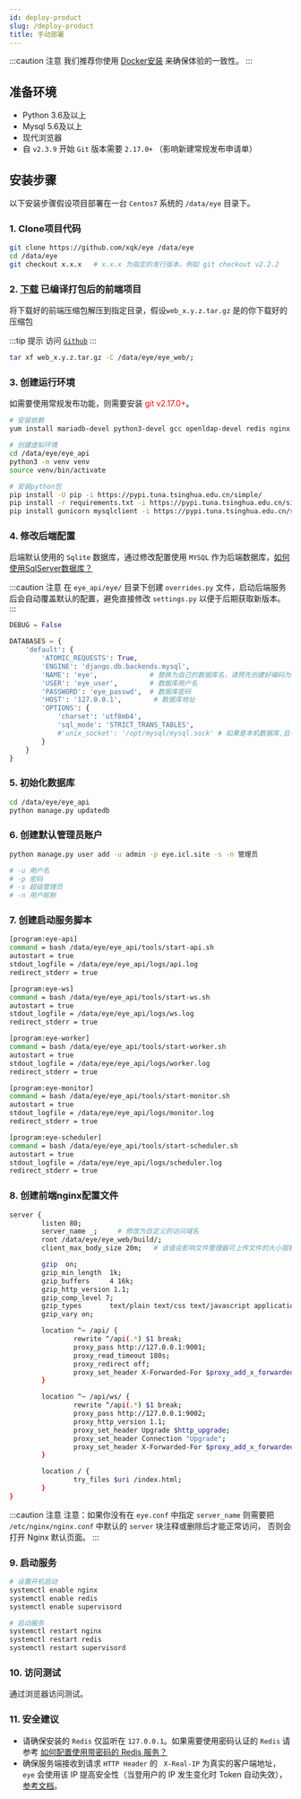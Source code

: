 ```yaml
---
id: deploy-product
slug: /deploy-product
title: 手动部署
---
```


:::caution 注意
我们推荐你使用 [Docker安装](/docs/install-docker) 来确保体验的一致性。
:::

## 准备环境

- Python 3.6及以上
- Mysql 5.6及以上
- 现代浏览器
- 自 `v2.3.9` 开始 `Git` 版本需要 `2.17.0+` （影响新建常规发布申请单）

## 安装步骤
以下安装步骤假设项目部署在一台 `Centos7` 系统的 `/data/eye` 目录下。

### 1. Clone项目代码
```bash
git clone https://github.com/xqk/eye /data/eye
cd /data/eye
git checkout x.x.x   # x.x.x 为指定的发行版本，例如 git checkout v2.2.2 
```

### 2. [下载](https://github.com/xqk/eye/releases) 已编译打包后的前端项目
将下载好的前端压缩包解压到指定目录，假设`web_x.y.z.tar.gz` 是的你下载好的压缩包

:::tip 提示
访问 [`Github`](https://github.com/xqk/eye/releases) 
:::

```bash
tar xf web_x.y.z.tar.gz -C /data/eye/eye_web/;
```

### 3. 创建运行环境
如需要使用常规发布功能，则需要安装 <font color="red">git v2.17.0+</font>。
```bash
# 安装依赖
yum install mariadb-devel python3-devel gcc openldap-devel redis nginx supervisor

# 创建虚拟环境
cd /data/eye/eye_api
python3 -m venv venv
source venv/bin/activate

# 安装python包
pip install -U pip -i https://pypi.tuna.tsinghua.edu.cn/simple/
pip install -r requirements.txt -i https://pypi.tuna.tsinghua.edu.cn/simple/
pip install gunicorn mysqlclient -i https://pypi.tuna.tsinghua.edu.cn/simple/
```

### 4. 修改后端配置
后端默认使用的 `Sqlite` 数据库，通过修改配置使用 `MYSQL` 作为后端数据库，[如何使用SqlServer数据库？](/docs/install-problem#use-sqlserver)

:::caution 注意
在 `eye_api/eye/` 目录下创建 `overrides.py` 文件，启动后端服务后会自动覆盖默认的配置，避免直接修改 `settings.py` 以便于后期获取新版本。
:::

```python title="eye_api/eye/overrides.py"
DEBUG = False

DATABASES = {
    'default': {
        'ATOMIC_REQUESTS': True,
        'ENGINE': 'django.db.backends.mysql',
        'NAME': 'eye',             # 替换为自己的数据库名，请预先创建好编码为utf8mb4的数据库
        'USER': 'eye_user',        # 数据库用户名
        'PASSWORD': 'eye_passwd',  # 数据库密码
        'HOST': '127.0.0.1',        # 数据库地址
        'OPTIONS': {
            'charset': 'utf8mb4',
            'sql_mode': 'STRICT_TRANS_TABLES',
            #'unix_socket': '/opt/mysql/mysql.sock' # 如果是本机数据库,且不是默认安装的Mysql,需要指定Mysql的socket文件路径
        }
    }
}
```

### 5. 初始化数据库
```bash
cd /data/eye/eye_api
python manage.py updatedb
````
### 6. 创建默认管理员账户
```bash
python manage.py user add -u admin -p eye.icl.site -s -n 管理员

# -u 用户名
# -p 密码
# -s 超级管理员
# -n 用户昵称
```

### 7. 创建启动服务脚本
```bash title="/etc/supervisord.d/eye.ini"
[program:eye-api]
command = bash /data/eye/eye_api/tools/start-api.sh
autostart = true
stdout_logfile = /data/eye/eye_api/logs/api.log
redirect_stderr = true

[program:eye-ws]
command = bash /data/eye/eye_api/tools/start-ws.sh
autostart = true
stdout_logfile = /data/eye/eye_api/logs/ws.log
redirect_stderr = true

[program:eye-worker]
command = bash /data/eye/eye_api/tools/start-worker.sh
autostart = true
stdout_logfile = /data/eye/eye_api/logs/worker.log
redirect_stderr = true

[program:eye-monitor]
command = bash /data/eye/eye_api/tools/start-monitor.sh
autostart = true
stdout_logfile = /data/eye/eye_api/logs/monitor.log
redirect_stderr = true

[program:eye-scheduler]
command = bash /data/eye/eye_api/tools/start-scheduler.sh
autostart = true
stdout_logfile = /data/eye/eye_api/logs/scheduler.log
redirect_stderr = true
```

### 8. 创建前端nginx配置文件
```bash title="/etc/nginx/conf.d/eye.conf"
server {
        listen 80;
        server_name _;     # 修改为自定义的访问域名
        root /data/eye/eye_web/build/;
        client_max_body_size 20m;   # 该值会影响文件管理器可上传文件的大小限制，请合理调整

        gzip  on;
	    gzip_min_length  1k;
	    gzip_buffers     4 16k;
	    gzip_http_version 1.1;
	    gzip_comp_level 7;
	    gzip_types       text/plain text/css text/javascript application/javascript application/json;
        gzip_vary on;

        location ^~ /api/ {
                rewrite ^/api(.*) $1 break;
                proxy_pass http://127.0.0.1:9001;
                proxy_read_timeout 180s;
                proxy_redirect off;
                proxy_set_header X-Forwarded-For $proxy_add_x_forwarded_for;
        }

        location ^~ /api/ws/ {
                rewrite ^/api(.*) $1 break;
                proxy_pass http://127.0.0.1:9002;
                proxy_http_version 1.1;
                proxy_set_header Upgrade $http_upgrade;
                proxy_set_header Connection "Upgrade";
                proxy_set_header X-Forwarded-For $proxy_add_x_forwarded_for;
        }

        location / {
                try_files $uri /index.html;
        }
}
```

:::caution 注意
注意：如果你没有在 `eye.conf` 中指定 `server_name` 则需要把 `/etc/nginx/nginx.conf` 中默认的 `server` 块注释或删除后才能正常访问，
否则会打开 Nginx 默认页面。
:::

### 9. 启动服务
```bash
# 设置开机启动
systemctl enable nginx
systemctl enable redis
systemctl enable supervisord

# 启动服务
systemctl restart nginx
systemctl restart redis
systemctl restart supervisord
```

### 10. 访问测试
通过浏览器访问测试。


### 11. 安全建议
- 请确保安装的 `Redis` 仅监听在 `127.0.0.1`。如果需要使用密码认证的 `Redis` 请参考 [如何配置使用带密码的 Redis 服务？](/docs/install-problem/#use-redis)
- 确保服务端接收到请求 `HTTP Header` 的 ` X-Real-IP` 为真实的客户端地址，`eye` 会使用该 IP 提高安全性（当登用户的 IP 发生变化时 Token 自动失效），[参考文档](/docs/practice)。
